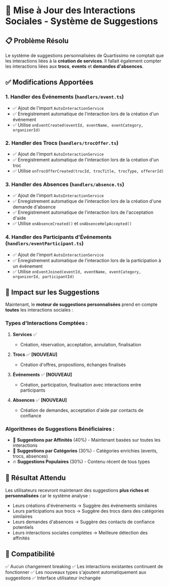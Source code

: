 # 🔄 Mise à Jour des Interactions Sociales - Système de Suggestions

## 📋 Problème Résolu

Le système de suggestions personnalisées de Quartissimo ne comptait que les interactions liées à la **création de services**. Il fallait également compter les interactions liées aux **trocs**, **events** et **demandes d'absences**.

## ✅ Modifications Apportées

### 1. **Handler des Événements** (`handlers/event.ts`)
- ✅ Ajout de l'import `AutoInteractionService`
- ✅ Enregistrement automatique de l'interaction lors de la création d'un événement
- ✅ Utilise `onEventCreated(eventId, eventName, eventCategory, organizerId)`

### 2. **Handler des Trocs** (`handlers/trocOffer.ts`)
- ✅ Ajout de l'import `AutoInteractionService`
- ✅ Enregistrement automatique de l'interaction lors de la création d'un troc
- ✅ Utilise `onTrocOfferCreated(trocId, trocTitle, trocType, offererId)`

### 3. **Handler des Absences** (`handlers/absence.ts`)
- ✅ Ajout de l'import `AutoInteractionService`
- ✅ Enregistrement automatique de l'interaction lors de la création d'une demande d'absence
- ✅ Enregistrement automatique de l'interaction lors de l'acceptation d'aide
- ✅ Utilise `onAbsenceCreated()` et `onAbsenceHelpAccepted()`

### 4. **Handler des Participants d'Événements** (`handlers/eventParticipant.ts`)
- ✅ Ajout de l'import `AutoInteractionService`
- ✅ Enregistrement automatique de l'interaction lors de la participation à un événement
- ✅ Utilise `onEventJoined(eventId, eventName, eventCategory, organizerId, participantId)`

## 🎯 Impact sur les Suggestions

Maintenant, le **moteur de suggestions personnalisées** prend en compte **toutes** les interactions sociales :

### Types d'Interactions Comptées :
1. **Services** ✅
   - Création, réservation, acceptation, annulation, finalisation

2. **Trocs** ✅ **[NOUVEAU]**
   - Création d'offres, propositions, échanges finalisés

3. **Événements** ✅ **[NOUVEAU]**
   - Création, participation, finalisation avec interactions entre participants

4. **Absences** ✅ **[NOUVEAU]**
   - Création de demandes, acceptation d'aide par contacts de confiance

### Algorithmes de Suggestions Bénéficiaires :
- 🤝 **Suggestions par Affinités** (40%) - Maintenant basées sur toutes les interactions
- 📂 **Suggestions par Catégories** (30%) - Catégories enrichies (events, trocs, absences)
- 🔥 **Suggestions Populaires** (30%) - Contenu récent de tous types

## 🚀 Résultat Attendu

Les utilisateurs recevront maintenant des suggestions **plus riches et personnalisées** car le système analyse :
- Leurs créations d'événements → Suggère des événements similaires
- Leurs participations aux trocs → Suggère des trocs dans des catégories similaires
- Leurs demandes d'absences → Suggère des contacts de confiance potentiels
- Leurs interactions sociales complètes → Meilleure détection des affinités

## 🔧 Compatibilité

✅ Aucun changement breaking
✅ Les interactions existantes continuent de fonctionner
✅ Les nouveaux types s'ajoutent automatiquement aux suggestions
✅ Interface utilisateur inchangée
